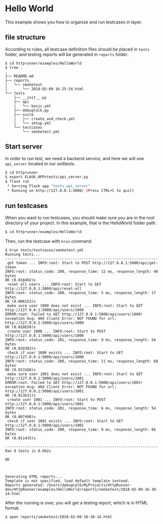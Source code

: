 # Hello World

This example shows you how to organize and run testcases in layer.

## file structure

According to rules, all testcase definition files should be placed in `tests` folder, and testing reports will be generated in `reports` folder.

```text
$ cd httprunner/examples/HelloWorld
$ tree .
.
├── README.md
├── reports
│   └── smoketest
│       └── 2018-02-09-16-25-54.html
└── tests
    ├── __init__.py
    ├── api
    │   └── basic.yml
    ├── debugtalk.py
    ├── suite
    │   ├── create_and_check.yml
    │   └── setup.yml
    └── testcases
        └── smoketest.yml
```

## Start server

In order to run test, we need a backend service, and here we will use `api_server` located in our unittests.

```bash
$ cd httprunner
$ export FLASK_APP=tests/api_server.py
$ flask run
 * Serving Flask app "tests.api_server"
 * Running on http://127.0.0.1:5000/ (Press CTRL+C to quit)
```

## run testcases

When you want to run testcases, you should make sure you are in the root directory of your project. In this example, that is the HelloWorld folder path.

```bash
$ cd httprunner/examples/HelloWorld
```

Then, run the testcase with `hrun` command.

```
$ hrun tests/testcases/smoketest.yml
Running tests...
----------------------------------------------------------------------
 get token ... INFO:root: Start to POST http://127.0.0.1:5000/api/get-token
INFO:root: status_code: 200, response_time: 12 ms, response_length: 46 bytes
OK (0.018492)s
 reset all users ... INFO:root: Start to GET http://127.0.0.1:5000/api/reset-all
INFO:root: status_code: 200, response_time: 5 ms, response_length: 17 bytes
OK (0.006153)s
 make sure user 1000 does not exist ... INFO:root: Start to GET http://127.0.0.1:5000/api/users/1000
ERROR:root: Failed to GET http://127.0.0.1:5000/api/users/1000! exception msg: 404 Client Error: NOT FOUND for url: http://127.0.0.1:5000/api/users/1000
OK (0.010638)s
 create user 1000 ... INFO:root: Start to POST http://127.0.0.1:5000/api/users/1000
INFO:root: status_code: 201, response_time: 9 ms, response_length: 54 bytes
OK (0.010303)s
 check if user 1000 exists ... INFO:root: Start to GET http://127.0.0.1:5000/api/users/1000
INFO:root: status_code: 200, response_time: 11 ms, response_length: 66 bytes
OK (0.013168)s
 make sure user 1001 does not exist ... INFO:root: Start to GET http://127.0.0.1:5000/api/users/1001
ERROR:root: Failed to GET http://127.0.0.1:5000/api/users/1001! exception msg: 404 Client Error: NOT FOUND for url: http://127.0.0.1:5000/api/users/1001
OK (0.013631)s
 create user 1001 ... INFO:root: Start to POST http://127.0.0.1:5000/api/users/1001
INFO:root: status_code: 201, response_time: 6 ms, response_length: 54 bytes
OK (0.007490)s
 check if user 1001 exists ... INFO:root: Start to GET http://127.0.0.1:5000/api/users/1001
INFO:root: status_code: 200, response_time: 9 ms, response_length: 66 bytes
OK (0.011435)s

----------------------------------------------------------------------
Ran 8 tests in 0.092s

OK



Generating HTML reports...
Template is not specified, load default template instead.
Reports generated: /Users/debugtalk/MyProjects/HttpRunner-dev/HttpRunner/examples/HelloWorld/reports/smoketest/2018-02-09-16-38-14.html
```

After the running is over, you will get a testing report, which is in HTML format.

```bash
$ open reports/smoketest/2018-02-09-16-38-14.html
```

